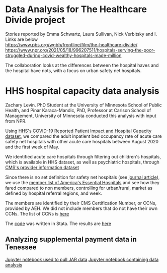 # Data Analysis for The Healthcare Divide project

Stories reported by Emma Schwartz, Laura Sullivan, Nick Verbitsky and I.<br>
Links are below<br>
https://www.pbs.org/wgbh/frontline/film/the-healthcare-divide/<br>
https://www.npr.org/2021/05/18/996207511/hospitals-serving-the-poor-struggled-during-covid-wealthy-hospitals-made-million<br>

The collaboration looks at the differences between the hospital haves and the hospital have nots, with a focus on urban safety net hospitals.<br>

# HHS hospital capacity data analysis

Zachary Levin. PhD Student at the University of Minnesota School of Public Health, and Pinar Karaca-Mandic, PhD, Professor at Carlson School of Management, University of Minnesota conducted this analysis with input from NPR.

Using [HHS's COVID-19 Reported Patient Impact and Hospital Capacity dataset](https://beta.healthdata.gov/Hospital/COVID-19-Reported-Patient-Impact-and-Hospital-Capa/anag-cw7u), we compared the adult inpatient bed occupancy rate of acute care safety net hospitals with other acute care hospitals between August 2020 and the first week of May. 

We identified acute care hospitals through filtering out children's hospitals, which is available in HHS dataset, as well as psychiatric hospitals, through [CMS's provider information dataset](https://data.cms.gov/provider-data/dataset/77hc-ibv8)

Since there is no set definition for safety net hospitals (see [journal article](https://www.nejm.org/doi/full/10.1056/NEJMp2030228)), we use the [member list of America's Essential Hospitals](https://essentialhospitals.org/about/listing-of-americas-essential-hospitals-members/) and see how they fared compared to non members, controlling for urban/rural, market as defined by hospital referral regions, and week.

The members are identified by their CMS Certification Number, or CCNs, provided by AEH. We did not include members that do not have their own CCNs. The list of CCNs is [here](https://github.com/jhuo7/the_healthcare_divide/blob/main/AEHMemberIDs.csv)

The [code](https://github.com/jhuo7/the_healthcare_divide/blob/main/npr_regressions_safetynet_export.do) was written in Stata. The results are [here](https://github.com/jhuo7/the_healthcare_divide/blob/main/safetynet_regressions_3.xlsx)

## Analyzing supplemental payment data in Tenessee
[Jupyter notebook used to pull JAR data](https://github.com/jhuo7/the_healthcare_divide/blob/main/20210414_parsing_doh_jar_files.ipynb)
[Jupyter notebook containing data analysis](https://github.com/jhuo7/the_healthcare_divide/blob/main/20210517_healthcare_divide_for_sharing.ipynb)

